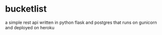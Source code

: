 # bucketlist
a simple rest api written in python flask and postgres that runs on gunicorn and deployed on heroku
